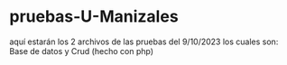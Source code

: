 # pruebas-U-Manizales

aquí estarán los 2 archivos de las pruebas del 9/10/2023 los cuales son: Base de datos y Crud (hecho con php)
